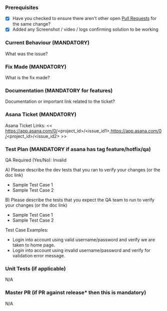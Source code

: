 ### Prerequisites

- [x] Have you checked to ensure there aren't other open [Pull Requests](../../../pulls) for the same change?
- [x] Added any Screenshot / video / logs confirming solution to be working

### Current Behaviour (MANDATORY)

What was the issue?

### Fix Made (MANDATORY)

What is the fix made?

### Documentation (MANDATORY for features)

Documentation or important link related to the ticket?

### Asana Ticket (MANDATORY)

Asana Ticket Links: << https://app.asana.com/0/<project_id>/<issue_id1>,https://app.asana.com/0/<project_id>/<issue_id2> >>

### Test Plan (MANDATORY if asana has tag feature/hotfix/qa)

QA Required (Yes/No): Invalid

A) Please describe the dev tests that you ran to verify your changes (or the doc link)
- Sample Test Case 1
- Sample Test Case 2

B) Please describe the tests that you expect the QA team to run to verify your changes (or the doc link)
- Sample Test Case 1
- Sample Test Case 2

Test Case Examples:
- Login into account using valid username/password and verify we are taken to home page.
- Login into account using invalid username/password and verify for validation error message.

### Unit Tests (if applicable)

N/A

### Master PR (if PR against release* then this is mandatory)

N/A